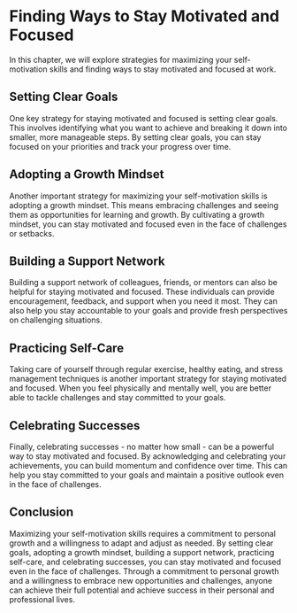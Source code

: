 Finding Ways to Stay Motivated and Focused
=============================================================================================

In this chapter, we will explore strategies for maximizing your self-motivation skills and finding ways to stay motivated and focused at work.

Setting Clear Goals
-------------------

One key strategy for staying motivated and focused is setting clear goals. This involves identifying what you want to achieve and breaking it down into smaller, more manageable steps. By setting clear goals, you can stay focused on your priorities and track your progress over time.

Adopting a Growth Mindset
-------------------------

Another important strategy for maximizing your self-motivation skills is adopting a growth mindset. This means embracing challenges and seeing them as opportunities for learning and growth. By cultivating a growth mindset, you can stay motivated and focused even in the face of challenges or setbacks.

Building a Support Network
--------------------------

Building a support network of colleagues, friends, or mentors can also be helpful for staying motivated and focused. These individuals can provide encouragement, feedback, and support when you need it most. They can also help you stay accountable to your goals and provide fresh perspectives on challenging situations.

Practicing Self-Care
--------------------

Taking care of yourself through regular exercise, healthy eating, and stress management techniques is another important strategy for staying motivated and focused. When you feel physically and mentally well, you are better able to tackle challenges and stay committed to your goals.

Celebrating Successes
---------------------

Finally, celebrating successes - no matter how small - can be a powerful way to stay motivated and focused. By acknowledging and celebrating your achievements, you can build momentum and confidence over time. This can help you stay committed to your goals and maintain a positive outlook even in the face of challenges.

Conclusion
----------

Maximizing your self-motivation skills requires a commitment to personal growth and a willingness to adapt and adjust as needed. By setting clear goals, adopting a growth mindset, building a support network, practicing self-care, and celebrating successes, you can stay motivated and focused even in the face of challenges. Through a commitment to personal growth and a willingness to embrace new opportunities and challenges, anyone can achieve their full potential and achieve success in their personal and professional lives.

